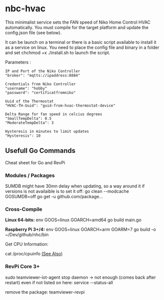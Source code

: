 # nbc-hvac

This minimalist service sets the FAN speed of Niko Home Control HVAC automatically.
You must compile for the target platform and update the config.json file (see below).

It can be launch on a terminal or there is a basic script available to install it as a service on linux. You need to place the config file and binary in a folder and set chchmod +x ./install.sh to launch the script. 


Parameters :

    IP and Port of the Niko Controller
    "broker": "mqtts://ipaddress:8884"

    Credentials from Niko Controller
    "username": "hobby"
    "password": "certificatfromniko"

    Uuid of the Thermostat
    "HVAC-TH-Uuid": "guid-from-hvac-thermostat-device"

    Delta Range for fan speed in celcius degrees
    "SmallTempDelta": 0.5
    "ModerateTempDelta": 3

    Hysteresis in minutes to limit updates
    "Hysteresis": 10

## Usefull Go Commands

Cheat sheet for Go and RevPi

### Modules / Packages

SUMDB might have 30mn delay when updating, so a way around it if versions is not availaible is to set it off:
go clean --modcache
GOSUMDB=off go get -u github.com/package...

### Cross-Compile

**Linux 64-bits:** env GOOS=linux GOARCH=amd64 go build main.go

**Raspberry Pi 3+/4:** env GOOS=linux GOARCH=arm GOARM=7 go build -o ~/Dev/github/nhc/bin

Get CPU Information:

cat /proc/cpuinfo
[(See Also)](https://github.com/goreleaser/goreleaser/issues/36)

### RevPi Core 3+

sudo teamviewer-iot-agent stop daemon -> not enough (comes back after restart)
even if not listed on here: service --status-all

remove the package:
teamviewer-revpi
